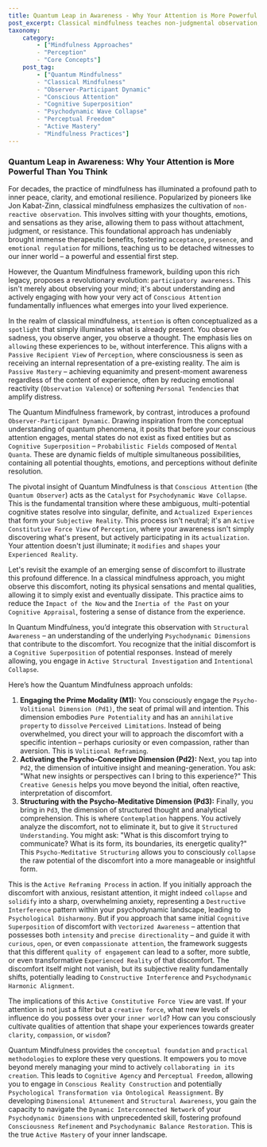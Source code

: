 ```yaml
---
title: Quantum Leap in Awareness - Why Your Attention is More Powerful Than You Think
post_excerpt: Classical mindfulness teaches non-judgmental observation, offering profound benefits. The Quantum Mindfulness framework, however, proposes a revolutionary evolution: participatory awareness. This approach highlights how the quality and direction of your attention actively shape your lived experience, transforming you from a passive witness to an active co-creator of your reality.
taxonomy:
    category:
        - ["Mindfulness Approaches"
        - "Perception"
        - "Core Concepts"]
    post_tag:
        - ["Quantum Mindfulness"
        - "Classical Mindfulness"
        - "Observer-Participant Dynamic"
        - "Conscious Attention"
        - "Cognitive Superposition"
        - "Psychodynamic Wave Collapse"
        - "Perceptual Freedom"
        - "Active Mastery"
        - "Mindfulness Practices"]
---
```

### Quantum Leap in Awareness: Why Your Attention is More Powerful Than You Think

For decades, the practice of mindfulness has illuminated a profound path to inner peace, clarity, and emotional resilience. Popularized by pioneers like Jon Kabat-Zinn, classical mindfulness emphasizes the cultivation of `non-reactive observation`. This involves sitting with your thoughts, emotions, and sensations as they arise, allowing them to pass without attachment, judgment, or resistance. This foundational approach has undeniably brought immense therapeutic benefits, fostering `acceptance`, `presence`, and `emotional regulation` for millions, teaching us to be detached witnesses to our inner world – a powerful and essential first step.

However, the Quantum Mindfulness framework, building upon this rich legacy, proposes a revolutionary evolution: `participatory awareness`. This isn't merely about observing your mind; it's about understanding and actively engaging with how your very act of `Conscious Attention` fundamentally influences what emerges into your lived experience.

In the realm of classical mindfulness, `attention` is often conceptualized as a `spotlight` that simply illuminates what is already present. You observe sadness, you observe anger, you observe a thought. The emphasis lies on `allowing` these experiences to `be`, without interference. This aligns with a `Passive Recipient View` of `Perception`, where consciousness is seen as receiving an internal representation of a pre-existing reality. The aim is `Passive Mastery` – achieving equanimity and present-moment awareness regardless of the content of experience, often by reducing emotional reactivity (`Observation Valence`) or softening `Personal Tendencies` that amplify distress.

The Quantum Mindfulness framework, by contrast, introduces a profound `Observer-Participant Dynamic`. Drawing inspiration from the conceptual understanding of quantum phenomena, it posits that before your conscious attention engages, mental states do not exist as fixed entities but as `Cognitive Superposition` – `Probabilistic Fields` composed of `Mental Quanta`. These are dynamic fields of multiple simultaneous possibilities, containing all potential thoughts, emotions, and perceptions without definite resolution.

The pivotal insight of Quantum Mindfulness is that `Conscious Attention` (the `Quantum Observer`) acts as the `Catalyst` for `Psychodynamic Wave Collapse`. This is the fundamental transition where these ambiguous, multi-potential cognitive states resolve into singular, definite, and `Actualized Experiences` that form your `Subjective Reality`. This process isn't neutral; it's an `Active Constitutive Force View` of `Perception`, where your awareness isn't simply discovering what's present, but actively participating in its `actualization`. Your attention doesn't just illuminate; it `modifies` and `shapes` your `Experienced Reality`.

Let's revisit the example of an emerging sense of discomfort to illustrate this profound difference. In a classical mindfulness approach, you might observe this discomfort, noting its physical sensations and mental qualities, allowing it to simply exist and eventually dissipate. This practice aims to reduce the `Impact of the Now` and the `Inertia of the Past` on your `Cognitive Appraisal`, fostering a sense of distance from the experience.

In Quantum Mindfulness, you’d integrate this observation with `Structural Awareness` – an understanding of the underlying `Psychodynamic Dimensions` that contribute to the discomfort. You recognize that the initial discomfort is a `Cognitive Superposition` of potential responses. Instead of merely allowing, you engage in `Active Structural Investigation` and `Intentional Collapse`.

Here’s how the Quantum Mindfulness approach unfolds:

1.  **Engaging the Prime Modality (M1):** You consciously engage the `Psycho-Volitional Dimension (Pd1)`, the seat of primal will and intention. This dimension embodies `Pure Potentiality` and has an `annihilative property` to `dissolve` `Perceived Limitations`. Instead of being overwhelmed, you direct your will to approach the discomfort with a specific intention – perhaps curiosity or even compassion, rather than aversion. This is `Volitional Reframing`.
2.  **Activating the Psycho-Conceptive Dimension (Pd2):** Next, you tap into `Pd2`, the dimension of intuitive insight and meaning-generation. You ask: "What new insights or perspectives can I bring to this experience?" This `Creative Genesis` helps you move beyond the initial, often reactive, interpretation of discomfort.
3.  **Structuring with the Psycho-Meditative Dimension (Pd3):** Finally, you bring in `Pd3`, the dimension of structured thought and analytical comprehension. This is where `Contemplation` happens. You actively analyze the discomfort, not to eliminate it, but to give it `Structured Understanding`. You might ask: "What is this discomfort trying to communicate? What is its form, its boundaries, its energetic quality?" This `Psycho-Meditative Structuring` allows you to consciously `collapse` the raw potential of the discomfort into a more manageable or insightful form.

This is the `Active Reframing Process` in action. If you initially approach the discomfort with anxious, resistant attention, it might indeed `collapse` and `solidify` into a sharp, overwhelming anxiety, representing a `Destructive Interference` pattern within your psychodynamic landscape, leading to `Psychological Disharmony`. But if you approach that same initial `Cognitive Superposition` of discomfort with `Vectorized Awareness` – attention that possesses both `intensity` and `precise directionality` – and guide it with `curious`, `open`, or even `compassionate attention`, the framework suggests that this different `quality of engagement` can lead to a softer, more subtle, or even transformative `Experienced Reality` of that discomfort. The discomfort itself might not vanish, but its subjective reality fundamentally shifts, potentially leading to `Constructive Interference` and `Psychodynamic Harmonic Alignment`.

The implications of this `Active Constitutive Force View` are vast. If your attention is not just a filter but a `creative force`, what new levels of influence do you possess over your `inner world`? How can you consciously cultivate qualities of attention that shape your experiences towards greater `clarity`, `compassion`, or `wisdom`?

Quantum Mindfulness provides the `conceptual foundation` and `practical methodologies` to explore these very questions. It empowers you to move beyond merely managing your mind to actively `collaborating in its creation`. This leads to `Cognitive Agency` and `Perceptual Freedom`, allowing you to engage in `Conscious Reality Construction` and potentially `Psychological Transformation via Ontological Reassignment`. By developing `Dimensional Attunement` and `Structural Awareness`, you gain the capacity to navigate the `Dynamic Interconnected Network` of your `Psychodynamic Dimensions` with unprecedented skill, fostering profound `Consciousness Refinement` and `Psychodynamic Balance Restoration`. This is the true `Active Mastery` of your inner landscape.